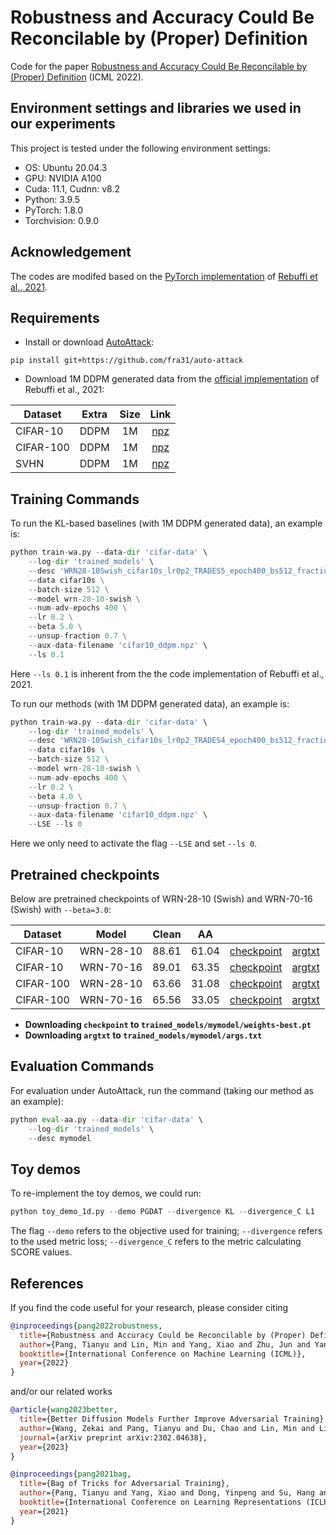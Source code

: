 # Robustness and Accuracy Could Be Reconcilable by (Proper) Definition

Code for the paper [Robustness and Accuracy Could Be Reconcilable by (Proper) Definition](https://arxiv.org/pdf/2202.10103.pdf) (ICML 2022).

## Environment settings and libraries we used in our experiments

This project is tested under the following environment settings:
- OS: Ubuntu 20.04.3
- GPU: NVIDIA A100
- Cuda: 11.1, Cudnn: v8.2
- Python: 3.9.5
- PyTorch: 1.8.0
- Torchvision: 0.9.0

## Acknowledgement
The codes are modifed based on the [PyTorch implementation](https://github.com/imrahulr/adversarial_robustness_pytorch) of [Rebuffi et al., 2021](https://arxiv.org/abs/2103.01946).

## Requirements

- Install or download [AutoAttack](https://github.com/fra31/auto-attack):
```
pip install git+https://github.com/fra31/auto-attack
```

- Download 1M DDPM generated data from the [official implementation](https://github.com/deepmind/deepmind-research/tree/master/adversarial_robustness) of Rebuffi et al., 2021:

| Dataset | Extra | Size | Link |
|---|---|:---:|:---:|
| CIFAR-10 | DDPM | 1M | [npz](https://storage.googleapis.com/dm-adversarial-robustness/cifar10_ddpm.npz) |
| CIFAR-100 | DDPM | 1M | [npz](https://storage.googleapis.com/dm-adversarial-robustness/cifar100_ddpm.npz) |
| SVHN | DDPM | 1M | [npz](https://storage.googleapis.com/dm-adversarial-robustness/svhn_ddpm.npz) |

## Training Commands
To run the KL-based baselines (with 1M DDPM generated data), an example is:
```python
python train-wa.py --data-dir 'cifar-data' \
    --log-dir 'trained_models' \
    --desc 'WRN28-10Swish_cifar10s_lr0p2_TRADES5_epoch400_bs512_fraction0p7_ls0p1' \
    --data cifar10s \
    --batch-size 512 \
    --model wrn-28-10-swish \
    --num-adv-epochs 400 \
    --lr 0.2 \
    --beta 5.0 \
    --unsup-fraction 0.7 \
    --aux-data-filename 'cifar10_ddpm.npz' \
    --ls 0.1
```
Here `--ls 0.1` is inherent from the the code implementation of Rebuffi et al., 2021.


To run our methods (with 1M DDPM generated data), an example is:
```python
python train-wa.py --data-dir 'cifar-data' \
    --log-dir 'trained_models' \
    --desc 'WRN28-10Swish_cifar10s_lr0p2_TRADES4_epoch400_bs512_fraction0p7_LSE' \
    --data cifar10s \
    --batch-size 512 \
    --model wrn-28-10-swish \
    --num-adv-epochs 400 \
    --lr 0.2 \
    --beta 4.0 \
    --unsup-fraction 0.7 \
    --aux-data-filename 'cifar10_ddpm.npz' \
    --LSE --ls 0
```
Here we only need to activate the flag `--LSE` and set `--ls 0`.

## Pretrained checkpoints

Below are pretrained checkpoints of WRN-28-10 (Swish) and WRN-70-16 (Swish) with `--beta=3.0`:

| Dataset | Model | Clean | AA | | |
|---|---|:---:|:---:|:---:|:---:|
| CIFAR-10 | WRN-28-10 | 88.61 | 61.04| [checkpoint](https://ml.cs.tsinghua.edu.cn/~tianyu/SCORE/checkpoints/CIFAR-10/WRN-28-10_cifar10.pt) | [argtxt](https://ml.cs.tsinghua.edu.cn/~tianyu/SCORE/checkpoints/CIFAR-10/WRN-28-10_cifar10_args.txt)
| CIFAR-10 | WRN-70-16 | 89.01 | 63.35| [checkpoint](https://ml.cs.tsinghua.edu.cn/~tianyu/SCORE/checkpoints/CIFAR-10/WRN-70-16_cifar10.pt) | [argtxt](https://ml.cs.tsinghua.edu.cn/~tianyu/SCORE/checkpoints/CIFAR-10/WRN-70-16_cifar10_args.txt)
| CIFAR-100 | WRN-28-10 | 63.66 | 31.08 | [checkpoint](https://ml.cs.tsinghua.edu.cn/~tianyu/SCORE/checkpoints/CIFAR-100/WRN-28-10_cifar100.pt) | [argtxt](https://ml.cs.tsinghua.edu.cn/~tianyu/SCORE/checkpoints/CIFAR-100/WRN-28-10_cifar100_args.txt)
| CIFAR-100 | WRN-70-16 | 65.56 | 33.05 | [checkpoint](https://ml.cs.tsinghua.edu.cn/~tianyu/SCORE/checkpoints/CIFAR-100/WRN-70-16_cifar100.pt) | [argtxt](https://ml.cs.tsinghua.edu.cn/~tianyu/SCORE/checkpoints/CIFAR-100/WRN-70-16_cifar100_args.txt)

- **Downloading `checkpoint` to `trained_models/mymodel/weights-best.pt`**
- **Downloading `argtxt` to `trained_models/mymodel/args.txt`**

## Evaluation Commands
For evaluation under AutoAttack, run the command (taking our method as an example):
```python
python eval-aa.py --data-dir 'cifar-data' \
    --log-dir 'trained_models' \
    --desc mymodel
```

## Toy demos
To re-implement the toy demos, we could run:
```python
python toy_demo_1d.py --demo PGDAT --divergence KL --divergence_C L1
```
The flag `--demo` refers to the objective used for training; `--divergence` refers to the used metric loss; `--divergence_C` refers to the metric calculating SCORE values.

## References
If you find the code useful for your research, please consider citing
```bib
@inproceedings{pang2022robustness,
  title={Robustness and Accuracy Could be Reconcilable by (Proper) Definition},
  author={Pang, Tianyu and Lin, Min and Yang, Xiao and Zhu, Jun and Yan, Shuicheng},
  booktitle={International Conference on Machine Learning (ICML)},
  year={2022}
}
```

and/or our related works
```bib
@article{wang2023better,
  title={Better Diffusion Models Further Improve Adversarial Training},
  author={Wang, Zekai and Pang, Tianyu and Du, Chao and Lin, Min and Liu, Weiwei and Yan, Shuicheng},
  journal={arXiv preprint arXiv:2302.04638},
  year={2023}
}
```
```bib
@inproceedings{pang2021bag,
  title={Bag of Tricks for Adversarial Training},
  author={Pang, Tianyu and Yang, Xiao and Dong, Yinpeng and Su, Hang and Zhu, Jun},
  booktitle={International Conference on Learning Representations (ICLR)},
  year={2021}
}
```
